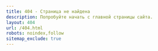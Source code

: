 ```yaml
---
title: 404 - Страница не найдена
description: Попробуйте начать с главной страницы сайта.
layout: 404
url: /404.html
robots: noindex,follow
sitemap_exclude: true
---
```


